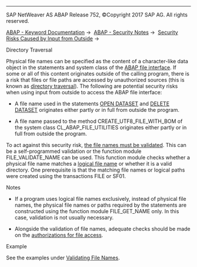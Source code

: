   

* * *

SAP NetWeaver AS ABAP Release 752, ©Copyright 2017 SAP AG. All rights reserved.

[ABAP - Keyword Documentation](javascript:call_link\('abenabap.htm'\)) →  [ABAP - Security Notes](javascript:call_link\('abenabap_security.htm'\)) →  [Security Risks Caused by Input from Outside](javascript:call_link\('abendynamic_programming_scrty.htm'\)) → 

Directory Traversal

Physical file names can be specified as the content of a character-like data object in the statements and system class of the [ABAP file interface](javascript:call_link\('abenfile_interface_glosry.htm'\) "Glossary Entry"). If some or all of this content originates outside of the calling program, there is a risk that files or file paths are accessed by unauthorized sources (this is known as [directory traversal](javascript:call_link\('abendirectory_traversal_glosry.htm'\) "Glossary Entry")). The following are potential security risks when using input from outside to access the ABAP file interface:

-   A file name used in the statements [OPEN DATASET](javascript:call_link\('abapopen_dataset.htm'\)) and [DELETE DATASET](javascript:call_link\('abapdelete_dataset.htm'\)) originates either partly or in full from outside the program.

-   A file name passed to the method CREATE\_UTF8\_FILE\_WITH\_BOM of the system class CL\_ABAP\_FILE\_UTILITIES originates either partly or in full from outside the program.

To act against this security risk, [the file names must be validated](javascript:call_link\('abendataset_auth_self.htm'\)). This can be a self-programmed validation or the function module FILE\_VALIDATE\_NAME can be used. This function module checks whether a physical file name matches a [logical file name](javascript:call_link\('abenlogical_filename_glosry.htm'\) "Glossary Entry") or whether it is a valid directory. One prerequisite is that the matching file names or logical paths were created using the transactions FILE or SF01.

Notes

-   If a program uses logical file names exclusively, instead of physical file names, the physical file names or paths required by the statements are constructed using the function module FILE\_GET\_NAME only. In this case, validation is not usually necessary.

-   Alongside the validation of file names, adequate checks should be made on the [authorizations for file access](javascript:call_link\('abendataset_auth.htm'\)).

Example

See the examples under [Validating File Names](javascript:call_link\('abendataset_auth_self.htm'\)).